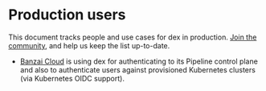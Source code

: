 # Production users

This document tracks people and use cases for dex in production. [Join the community](https://github.com/dexidp/dex/), and help us keep the list up-to-date.

- [Banzai Cloud](https://banzaicloud.com) is using dex for authenticating to its Pipeline control plane and also to authenticate users against provisioned Kubernetes clusters (via Kubernetes OIDC support).
